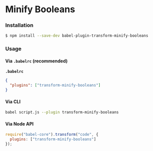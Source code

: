 # Minify Booleans

### Installation

```sh
$ npm install --save-dev babel-plugin-transform-minify-booleans
```

### Usage

#### Via `.babelrc` (recommended)

**`.babelrc`**

```json
{
  "plugins": ["transform-minify-booleans"]
}
```

#### Via CLI

```sh
babel script.js --plugin transform-minify-booleans
```

#### Via Node API

```js
require("babel-core").transform("code", {
  plugins: ["transform-minify-booleans"]
});
```

